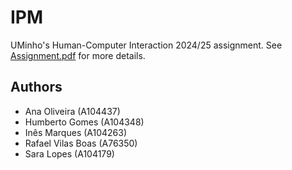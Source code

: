 # IPM

UMinho's Human-Computer Interaction 2024/25 assignment. See [Assignment.pdf](Assignment.pdf) for
more details.

## Authors

 - Ana Oliveira (A104437)
 - Humberto Gomes (A104348)
 - Inês Marques (A104263)
 - Rafael Vilas Boas (A76350)
 - Sara Lopes (A104179)
